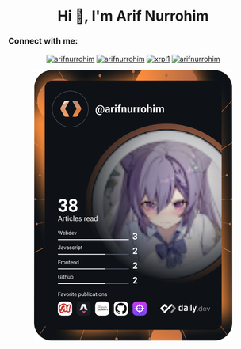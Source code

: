 <h1 align="center">Hi 👋, I'm Arif Nurrohim</h1>
<h3 align="left">Connect with me:</h3>
<p align="center">
<a href="https://dev.to/arifnurrohim" target="blank"><img align="center" src="https://raw.githubusercontent.com/rahuldkjain/github-profile-readme-generator/master/src/images/icons/Social/devto.svg" alt="arifnurrohim" height="30" width="40" /></a>
<a href="https://twitter.com/arifnurrohim" target="blank"><img align="center" src="https://raw.githubusercontent.com/rahuldkjain/github-profile-readme-generator/master/src/images/icons/Social/twitter.svg" alt="arifnurrohim" height="30" width="40" /></a>
<a href="https://fb.com/xrpl1" target="blank"><img align="center" src="https://raw.githubusercontent.com/rahuldkjain/github-profile-readme-generator/master/src/images/icons/Social/facebook.svg" alt="xrpl1" height="30" width="40" /></a>
<a href="https://instagram.com/arifnurrohim" target="blank"><img align="center" src="https://raw.githubusercontent.com/rahuldkjain/github-profile-readme-generator/master/src/images/icons/Social/instagram.svg" alt="arifnurrohim" height="30" width="40" /></a>
</p>
<p align="center"><a href="https://app.daily.dev/arifnurrohim"><img src="https://github.com/arifnurrohim/arifnurrohim/blob/main/devcard.svg" width="400" alt="Arif Nurrohim's Dev Card"/></a>
</p>

<!--
<a href="https://app.daily.dev/arifnurrohim"><img src="https://api.daily.dev/devcards/3d23f1694440464a9f8d2f8b11b49215.png?r=5nl" width="400" alt="Arif Nurrohim's Dev Card"/></a>

<!--
<h3 align="left">Languages and Tools:</h3>
<p align="left"> <a href="https://developer.android.com" target="_blank" rel="noreferrer"> <img src="https://raw.githubusercontent.com/devicons/devicon/master/icons/android/android-original-wordmark.svg" alt="android" width="40" height="40"/> </a> <a href="https://www.arduino.cc/" target="_blank" rel="noreferrer"> <img src="https://cdn.worldvectorlogo.com/logos/arduino-1.svg" alt="arduino" width="40" height="40"/> </a> <a href="https://git-scm.com/" target="_blank" rel="noreferrer"> <img src="https://www.vectorlogo.zone/logos/git-scm/git-scm-icon.svg" alt="git" width="40" height="40"/> </a> <a href="https://www.java.com" target="_blank" rel="noreferrer"> <img src="https://raw.githubusercontent.com/devicons/devicon/master/icons/java/java-original.svg" alt="java" width="40" height="40"/> </a> <a href="https://developer.mozilla.org/en-US/docs/Web/JavaScript" target="_blank" rel="noreferrer"> <img src="https://raw.githubusercontent.com/devicons/devicon/master/icons/javascript/javascript-original.svg" alt="javascript" width="40" height="40"/> </a> <a href="https://www.linux.org/" target="_blank" rel="noreferrer"> <img src="https://raw.githubusercontent.com/devicons/devicon/master/icons/linux/linux-original.svg" alt="linux" width="40" height="40"/> </a> <a href="https://www.photoshop.com/en" target="_blank" rel="noreferrer"> <img src="https://raw.githubusercontent.com/devicons/devicon/master/icons/photoshop/photoshop-line.svg" alt="photoshop" width="40" height="40"/> </a> </p>
-->
